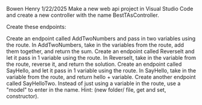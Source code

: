 Bowen Henry
1/22/2025
Make a new web api project in Visual Studio Code and create a new controller with the name BestTAsController.


Create these endpoints:

Create an endpoint called AddTwoNumbers and pass in two variables using the route.
In AddTwoNumbers, take in the variables from the route, add them together, and return the sum.
Create an endpoint called ReverseIt and let it pass in 1 variable using the route.
In ReverseIt, take in the variable from the route, reverse it, and return the solution.
Create an endpoint called SayHello, and let it pass in 1 variable using the route.
In SayHello, take in the variable from the route, and return hello + variable.
Create another endpoint called SayHelloTwo.
Instead of just using a variable in the route, use a "model" to enter in the name.
Hint: (new folder/ file, get and set, constructor).
